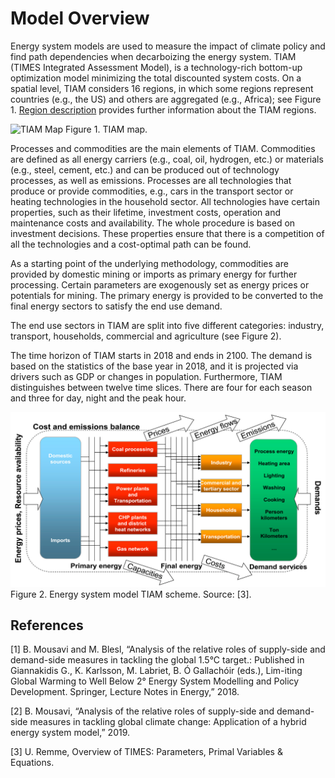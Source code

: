 # Model Overview

Energy system models are used to measure the impact of climate policy and find path dependencies when decarboizing the energy system.
TIAM (TIMES Integrated Assessment Model), is a technology-rich bottom-up optimization model minimizing the total discounted system costs. On a spatial level, TIAM considers 16 regions, in which some regions represent countries (e.g., the US) and others are aggregated (e.g., Africa); see Figure 1. [Region description](../regional_coverage/region-description.md) provides further information about the TIAM regions. 

![TIAM Map](./figs/TIAM_map_without_ports.png) 
Figure 1. TIAM map.

Processes and commodities are the main elements of TIAM. Commodities are defined as all energy carriers (e.g., coal, oil, hydrogen, etc.) or materials (e.g., steel, cement, etc.) and can be produced out of technology processes, as well as emissions. Processes are all technologies that produce or provide commodities, e.g., cars in the transport sector or heating technologies in the household sector. All technologies have certain properties, such as their lifetime, investment costs, operation and maintenance costs and availability. The whole procedure is based on investment decisions. These properties ensure that there is a competition of all the technologies and a cost-optimal path can be found. 

As a starting point of the underlying methodology, commodities are provided by domestic mining or imports as primary energy for further processing. Certain parameters are exogenously set as energy prices or potentials for mining. The primary energy is provided to be converted to the final energy sectors to satisfy the end use demand.

The end use sectors in TIAM are split into five different categories: industry, transport, households, commercial and agriculture (see Figure 2).

The time horizon of TIAM starts in 2018 and ends in 2100. The demand is based on the statistics of the base year in 2018, and it is projected via drivers such as GDP or changes in population. Furthermore, TIAM distinguishes between twelve time slices. There are four for each season and three for day, night and the peak hour. 

![TIAM Map](./figs/tiam-res.png) 
Figure 2. Energy system model TIAM scheme. Source: [3].


## References
[1]	B. Mousavi and M. Blesl, “Analysis of the relative roles of supply-side and demand-side measures in tackling the global 1.5°C target.: Published in Giannakidis G., K. Karlsson, M. Labriet, B. Ó Gallachóir (eds.), Lim-iting Global Warming to Well Below 2° Energy System Modelling and Policy Development. Springer, Lecture Notes in Energy,” 2018.

[2]	B. Mousavi, “Analysis of the relative roles of supply-side and demand-side measures in tackling global climate change: Application of a hybrid energy system model,” 2019.

[3]	U. Remme, Overview of TIMES: Parameters, Primal Variables & Equations.
